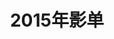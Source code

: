 ---
layout: movie
title: 2015年影单
category: 伪禅
tags: 休闲
keywords: 
movies: 
    - title: 终极面试 Exam (2009)
      status: 已看 
      director: 斯图尔特·哈泽尔丁
      actors:  卢克·梅伯利 / 科林·萨蒙 / 吉米·米斯特雷 / 嘉玛·陈 / 娜塔莉·考克斯
      language: 英语 / 法语 / 粤语
      type: 悬疑 / 惊悚
      publishtime: 2009-06-01(英国)
      link: http://movie.douban.com/subject/3150816/
      cover: http://i12.tietuku.com/8d3a3e187e96b2f1s.jpg
      description: 2015-12-12凌晨,于长沙
    - title: 琅琊榜 (2015)
      status: 已看
      director: 孔笙 / 李雪
      actors:  胡歌 / 刘涛 / 王凯 / 陈龙 / 黄维德
      language: 中文
      type: 剧情 / 古装
      publishtime: 2015-09-19(中国大陆)
      link: https://movie.douban.com/subject/25754848/
      cover: http://i11.tietuku.com/efbd1bc46aeb0763s.jpg
      description: nice,难得的想继续看下去的古装.男声配音都性感
    - title: "移动迷宫2 Maze Runner: The Scorch Trials (2015)"
      status: 已看
      director: 韦斯·鲍尔
      actors:  迪伦·欧布莱恩 / 卡雅·斯考达里奥 / 托马斯·布罗迪-桑斯特 / 吉安卡罗·埃斯波西托 / 艾丹·吉伦
      language: 韩语
      type: 动作 / 科幻 / 惊悚
      publishtime: 2015-11-04(中国大陆) / 2015-09-18(美国)
      link: http://movie.douban.com/subject/25995508/
      cover: http://i13.tietuku.com/68a11362d8fcfc71s.jpg
      description: 好烦,还想着出3啊
    - title: "老千2:神之手 타짜:신의 손 (2014)"
      status: 已看
      director: 姜炯哲 
      actors:  崔胜铉 / 申世京 / 金允石 / 柳海真 / 李荷妮
      language: 韩语
      type: 剧情 / 犯罪
      publishtime: 2014-09-03(韩国)
      link: https://movie.douban.com/subject/10877413/
      cover: http://i5.tietuku.com/d4dd5220f47f8bb5.jpg
      description: 脱光了打,大家都不要想着出千!
    - title: 飞天大盗 第一季
      status: 未看
      director: Tony Jordan 
      actors: Adrian Lester
      language: 英语
      type: 剧情 / 悬疑 / 犯罪
      publishtime: 2004-02-24(英国)
      link: http://movie.douban.com/subject/1763205/
      cover: http://i3.tietuku.com/6ae493b189618a5ds.jpg
      description: 
    - title: 彗星来的那一夜
      status: 已看
      director: 詹姆斯·沃德·布柯特 
      actors:  艾米丽·芭尔多尼 / 莫瑞·史特林 / 尼古拉斯·布兰登 / 伊丽莎白·格瑞斯 / 亚历克斯·马努吉安
      type: 科幻 / 悬疑 / 惊悚
      language: 英语
      publishtime: 2013-09-19(奥斯汀奇幻电影节) / 2014-08-06(美国)
      watchtime: 2015-07-05
      link: http://movie.douban.com/subject/25807345/
      cover: http://i4.tietuku.com/001a92da3137e8b7s.jpg
      description: 
    - title: 老大哥(加拿大版) 第三季
      status: 已看
      director: Arisa Cox
      actors: 
      type: 真人秀
      language: 英语
      publishtime: 2015-03-23
      watchtime: 2015-9-10
      link: http://movie.douban.com/subject/26352067/
      cover: http://i11.tietuku.com/b492805b04c71334s.jpg
      description: 
    - title: 老大哥(美版) 第十六季
      status: 已看
      director: Julie Chen
      actors: 
      type: 真人秀
      language: 英语
      publishtime: 2014-06-25
      watchtime: 2015-10-20
      link: https://movie.douban.com/subject/25865432/
      cover: http://i11.tietuku.com/a1f9ae1f169be70bs.jpg
      description: 
    - title: 老大哥(美版) 第十七季
      status: 已看
      director: Julie Chen
      actors: 
      type: 真人秀
      language: 英语
      publishtime: 2015-06-24(美国)
      watchtime: 2015-10-1
      link: https://movie.douban.com/subject/26341306/
      cover: http://i11.tietuku.com/ed9d7177870fdd6cs.jpg
      description: 差一题登顶,好可惜.
    - title: 煎饼侠
      status: 已看
      director: 董成鹏
      actors:   董成鹏 / 袁姗姗 / 柳岩 / 吴君如 / 曾志伟
      type: 喜剧
      language: 中文
      publishtime: 2015-07-17(中国大陆)
      watchtime: 2015-10-26
      link: http://movie.douban.com/subject/25895276/
      cover: http://i11.tietuku.com/d6909a59bc0de8b3s.jpg
      description: 智商压制.
    - title: 烈日灼心
      status: 已看
      director: 曹保平
      actors: 邓超 / 段奕宏 / 郭涛 / 王珞丹 / 吕颂贤
      type: 剧情 / 悬疑 / 犯罪
      language: 中文
      publishtime: 2015-08-27(中国大陆) / 2015-06-15(上海电影节)
      watchtime: 2015-10-25
      link: https://movie.douban.com/subject/24719063/
      cover: http://i11.tietuku.com/6e64c72b2b65f2c8t.jpg
      description: 看到超哥就出戏,莫名的喜感.
---